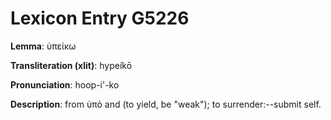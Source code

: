 # Lexicon Entry G5226

**Lemma**: ὑπείκω

**Transliteration (xlit)**: hypeíkō

**Pronunciation**: hoop-i'-ko

**Description**:
from ὑπό and  (to yield, be "weak"); to surrender:--submit self.
